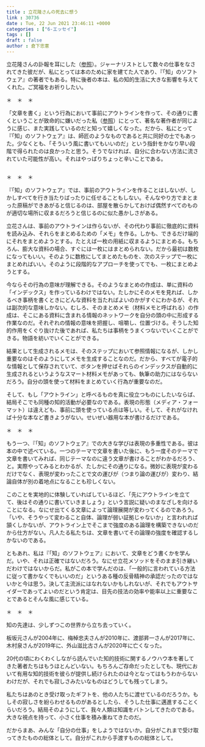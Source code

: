 ```yaml
---
title : 立花隆さんの死去に想う
link : 30736
date : Tue, 22 Jun 2021 23:46:11 +0000
categories : ["6-エッセイ"]
tags : []
draft : false
author : 倉下忠憲
---
```


立花隆さんの訃報を耳にした（<a href="https://mainichi.jp/articles/20210623/k00/00m/040/007000c">参照</a>）。ジャーナリストとして数々の仕事をなされてきた彼だが、私にとっては本のために家を建てた人であり、『「知」のソフトウェア』の著者でもある。特に後者の本は、私の知的生活に大きな影響を与えてくれた。ご冥福をお祈りしたい。

＊　＊　＊

「文章を書く」という行為において事前にアウトラインを作って、その通りに書くということが致命的に嫌いだった私（<a href="https://rashita.net/blog/?p=10539">参照</a>）にとって、著名な著作者が同じように感じ、また実践しているのだと知って嬉しくなった。だから、私にとって『「知」のソフトウェア』は、師匠のようなものであると共に同好の士でもあった。少なくとも、「そういう風に書いてもいいのだ」という指針をかなり早い段階で得られたのは良かったと思う。そうでなければ、自分に合わない方法に流されていた可能性が高い。それはやっぱりちょっと辛いことである。

<p style="text-align: center;"><a href="http://www.amazon.co.jp/exec/obidos/ASIN/4061457225/rashita1000-22/ref=nosim/" target="_blank" rel="noopener noreferrer" name="amazletlink"><img class="aligncenter" style="border: none;" src="https://images-na.ssl-images-amazon.com/images/I/41QEeDwecNL._SX304_BO1,204,203,200_._SY346_.jpg" alt="" /></a></p>

＊　＊　＊

『「知」のソフトウェア』では、事前のアウトラインを作ることはしないが、しかしすべてを行き当たりばったりに任せることもしない。そんなやり方でまとまった原稿ができあがると信じるのは、部屋を散らかしておけば偶然すべてのものが適切な場所に収まるだろうと信じるのに似た愚かしさがある。


立花さんは、事前のアウトラインは作らないが、その代わり事前に徹底的に資料を読み込み、それらをまとめるための「メモ」を作る。しかも、できるだけ端的にそれをまとめようとする。たとえば一枚の用紙に収まるようにまとめる。もちろん、膨大な資料の場合、すぐには一枚にはまとめられない。だから最初は数枚になってもいい。そのように数枚にしてまとめたものを、次のステップで一枚にまとめればいい。そのように段階的なアプローチを使ってでも、一枚にまとめようとする。

今ならその行為の意味が理解できる。そのようなまとめの作成は、単に資料の「インデックス」を作っているわけではない。たしかにそのメモを見れば、しかるべき事柄を書くときにどんな資料を当たればよいのかがすぐにわかるが、それは副次的な意味しかない。むしろ、そのまとめメモ（材料メモと呼ばれる）の作成は、そこにある資料に含まれる情報のネットワークを自分の頭の中に形成する作業なのだ。それぞれの情報の意味を把握し、咀嚼し、位置づける。そうした知的作用をくぐり抜けた後であれば、私たちは事柄をうまくつないでいくことができる。物語を紡いでいくことができる。

結果として生成されるメモは、そのステップにおいて参照情報になるが、しかし重要なのはそのようにしてメモを生成することなのだ。だから、すべてが電子的な情報として保存されていて、ボタンを押せばそれらのインデックスが自動的に生成されるというようなスマート材料メモがあっても、執筆の助力にはならないだろう。自分の頭を使って材料をまとめていく行為が重要なのだ。

そして、もし「アウトライン」と呼べるものを真に役立つものにしたいならば、結局そこでも同種の知的活動が必要なのである。表現の形態（メディア・フォーマット）は違えども、事前に頭を使っている点は等しい。そして、それがなければ十分な本など書きようがない。せいぜい器用な本が書けるだけである。

＊　＊　＊

もう一つ、『「知」のソフトウェア』での大きな学びは表現の多重性である。彼は本の中で述べている。一つのテーマで文章を書いた後に、もう一度そのテーマで文章を書いてみれば、同じテーマなのに違う文章が書けることがわかるだろう、と。実際やってみるとわかるが、たしかにその通りになる。微妙に表現が変わるだけでなく、表現が変わったことで文の運びが（つまり論の運びが）変わり、結論自体が別の着地点になることも珍しくない。

このことを実地的に体験していればしているほど、「先にアウトラインを立てて、後はその通りに書いていきましょう」という言説に疑いのまなざしを向けることになる。なにせ出てくる文章によって論理展開が変わってくるのであろう。「いや、そうやって変わること自体、論理が弱い証拠じゃないか」と言われれば頷くしかないが、アウトライン上でそこまで強度のある論理を構築できないのだから仕方がない。凡人たる私たちは、文章を書いてその論理の強度を確認するしかないのである。

ともあれ、私は『「知」のソフトウェア』において、文章をどう書くかを学んだ。いや、それは正確ではないだろう。なにせ立花メソッドをそのまま引き継いだわけではないからだ。私がこの本で学んだのは、「一般的に言われている方法に従って書かなくでもいいのだ」というある種の反骨精神の承認だったのではないかと今は思う。決して主流派にはなれないかもしれないが、それでもアウトサイダーであってよいのだという肯定は、目先の技法の効率や能率以上に重要なことであるとそんな風に感じている。

＊　＊　＊

知の先達は、少しずつこの世界から立ち去っていく。

板坂元さんが2004年に、梅棹忠夫さんが2010年に、渡部昇一さんが2017年に、木村泉さんが2019年に、外山滋比古さんが2020年に亡くなった。

20代の頃にわくわくしながら読んでいた知的技術に関するノウハウ本を著してきた著者たちはもうほとんどいない。もちろんご存命だったとしても、現代において有用な知的技術を彼らが提供し続けられたのは今となってはもうわからないわけだが、それでも寂しさみたいなものはどうしても残ってしまう。

私たちはあのとき受け取ったギフトを、他の人たちに渡せているのだろうか。もしその寂しさを紛らわせるものがあるとしたら、そうした仕事に邁進することくらいだろう。結局そのようにして、我々人類は知識をバトンしてきたのである。大きな視点を持って、小さく仕事を積み重ねてきたのだ。

だからまあ、みんな「自分の仕事」をしようではないか。自分がこれまで受け取ってきたものの総体として。自分がこれから手渡すものの総体として。
